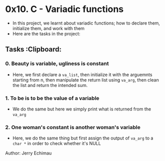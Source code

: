 # 0x10. C - Variadic functions

- In this project, we learnt about variadic functions; how to declare them, initialize them, and work with them
- Here are the tasks in the project:

## Tasks :Clipboard:

### 0. Beauty is variable, ugliness is constant

- Here, we first declare a ``va_list``, then initialize it with the arguemnts starting from n, then manipulate the return list using ``va_arg``, then clean the list and return the intended sum.

### 1. To be is to be the value of a variable

- We do the same but here we simply print what is returned from the ``va_arg``

### 2. One woman's constant is another woman's variable

- Here, we do the same thing but first assign the output of ``va_arg`` to a ``char *`` in order to check whether it's NULL


Author: Jerry Echimau
